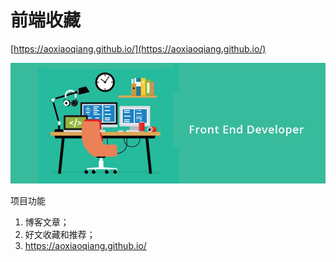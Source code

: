 # 前端收藏

[https://aoxiaoqiang.github.io/](https://aoxiaoqiang.github.io/)

![front-end-developer](./assets/image/site/developer.jpg)

项目功能

1. 博客文章；
2. 好文收藏和推荐；
3. https://aoxiaoqiang.github.io/